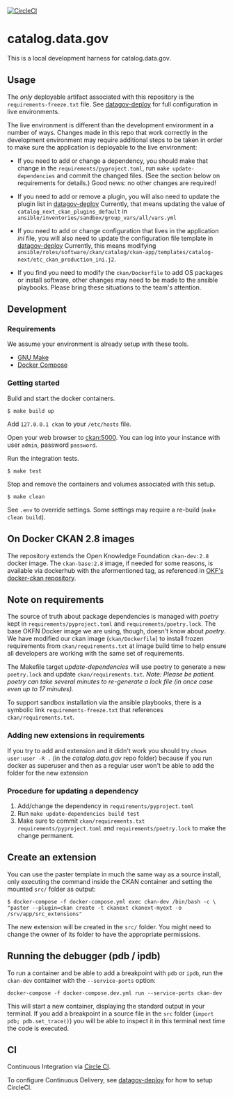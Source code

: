 [![CircleCI](https://circleci.com/gh/GSA/catalog.data.gov.svg?style=svg)](https://circleci.com/gh/GSA/catalog.data.gov)


# catalog.data.gov


This is a local development harness for catalog.data.gov.


## Usage

The _only_  deployable artifact associated with this repository is the
`requirements-freeze.txt` file. See [datagov-deploy](https://github.com/GSA/datagov-deploy)
for full configuration in live environments.

The live environment is different than the development environment in
a number of ways. Changes made in this repo that work correctly in the
development environment may require additional steps to be taken in
order to make sure the application is deployable to the live
environment:

- If you need to add or change a dependency, you should make that
  change in the `requirements/pyproject.toml`, run `make update-dependencies`
  and commit the changed files.  (See the section below on
  requirements for details.)  Good news: no other changes are required!
  
- If you need to add or remove a plugin, you will also need to update
  the plugin list in
  [datagov-deploy](https://github.com/GSA/datagov-deploy) Currently,
  that means updating the value of `catalog_next_ckan_plugins_default` in
  `ansible/inventories/sandbox/group_vars/all/vars.yml`
  
- If you need to add or change configuration that lives in the
  application *ini* file, you will also need to update the
  configuration file template in
  [datagov-deploy](https://github.com/GSA/datagov-deploy) Currently,
  this means modifying
  `ansible/roles/software/ckan/catalog/ckan-app/templates/catalog-next/etc_ckan_production_ini.j2`.
  
- If you find you need to modify the `ckan/Dockerfile` to add OS
  packages or install software, other changes may need to be made to
  the ansible playbooks.  Please bring these situations to the team's
  attention.

## Development

### Requirements

We assume your environment is already setup with these tools.

- [GNU Make](https://www.gnu.org/software/make/)
- [Docker Compose](https://docs.docker.com/compose/overview/)


### Getting started

Build and start the docker containers.

    $ make build up

Add `127.0.0.1 ckan` to your `/etc/hosts` file.

Open your web browser to [ckan:5000](http://ckan:5000/user/login). You can log
into your instance with user `admin`, password `password`.

Run the integration tests.

    $ make test

Stop and remove the containers and volumes associated with this setup.

    $ make clean

 See `.env` to override settings. Some settings may require a re-build (`make
 clean build`).


## On Docker CKAN 2.8 images

The repository extends the Open Knowledge Foundation `ckan-dev:2.8` docker
image. The `ckan-base:2.8` image, if needed for some reasons, is available via
dockerhub with the aformentioned tag, as referenced in [OKF's docker-ckan
repository](https://github.com/okfn/docker-ckan).


## Note on requirements

The source of truth about package dependencies is managed with
*poetry* kept in `requirements/pyproject.toml` and
`requirements/poetry.lock`.  The base OKFN Docker image we are using,
though, doesn't know about *poetry*.  We have modified our ckan image
(`ckan/Dockerfile`) to install frozen requirements from
`ckan/requirements.txt` at image build time to help ensure all
developers are working with the same set of requirements.

The Makefile target *update-dependencies* will use poetry to generate a new
`poetry.lock` and update `ckan/requirements.txt`. _Note: Please be patient.
poetry can take several minutes to re-generate a lock file (in once case even up
to 17 minutes)._

To support sandbox installation via the ansible playbooks, there is a
symbolic link `requirements-freeze.txt` that references
`ckan/requirements.txt`.

### Adding new extensions in requirements
If you try to add and extension and it didn't work you should 
try `chown user:user -R .` (in the _catalog.data.gov_ repo folder) 
because if you run docker as 
superuser and then as a regular user won't be able to add 
the folder for the new extension

### Procedure for updating a dependency

1.  Add/change the dependency in `requirements/pyproject.toml`
2.  Run `make update-dependencies build test`
3.  Make sure to commit `ckan/requirements.txt` `requirements/pyproject.toml`
    and `requirements/poetry.lock` to make the change permanent.

## Create an extension

You can use the paster template in much the same way as a source install, only
executing the command inside the CKAN container and setting the mounted `src/`
folder as output:

    $ docker-compose -f docker-compose.yml exec ckan-dev /bin/bash -c \
    "paster --plugin=ckan create -t ckanext ckanext-myext -o /srv/app/src_extensions"

The new extension will be created in the `src/` folder. You might need to change
the owner of its folder to have the appropriate permissions.


## Running the debugger (pdb / ipdb)

To run a container and be able to add a breakpoint with `pdb` or `ipdb`, run the
`ckan-dev` container with the `--service-ports` option:

    docker-compose -f docker-compose.dev.yml run --service-ports ckan-dev

This will start a new container, displaying the standard output in your
terminal. If you add a breakpoint in a source file in the `src` folder (`import
pdb; pdb.set_trace()`) you will be able to inspect it in this terminal next time
the code is executed.


## CI

Continuous Integration via [Circle
CI](https://app.circleci.com/pipelines/github/GSA/catalog.data.gov).

To configure Continuous Delivery, see
[datagov-deploy](https://github.com/GSA/datagov-deploy#circleci-setup) for how
to setup CircleCI.
